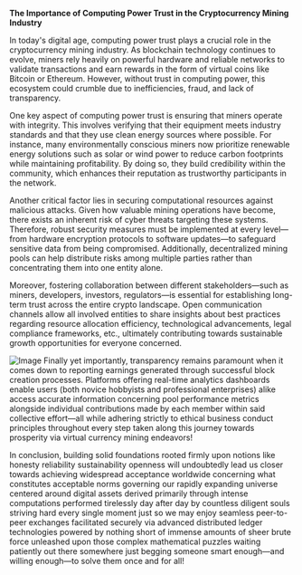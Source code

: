 **The Importance of Computing Power Trust in the Cryptocurrency Mining Industry**

In today's digital age, computing power trust plays a crucial role in the cryptocurrency mining industry. As blockchain technology continues to evolve, miners rely heavily on powerful hardware and reliable networks to validate transactions and earn rewards in the form of virtual coins like Bitcoin or Ethereum. However, without trust in computing power, this ecosystem could crumble due to inefficiencies, fraud, and lack of transparency.

One key aspect of computing power trust is ensuring that miners operate with integrity. This involves verifying that their equipment meets industry standards and that they use clean energy sources where possible. For instance, many environmentally conscious miners now prioritize renewable energy solutions such as solar or wind power to reduce carbon footprints while maintaining profitability. By doing so, they build credibility within the community, which enhances their reputation as trustworthy participants in the network.

Another critical factor lies in securing computational resources against malicious attacks. Given how valuable mining operations have become, there exists an inherent risk of cyber threats targeting these systems. Therefore, robust security measures must be implemented at every level—from hardware encryption protocols to software updates—to safeguard sensitive data from being compromised. Additionally, decentralized mining pools can help distribute risks among multiple parties rather than concentrating them into one entity alone.

Moreover, fostering collaboration between different stakeholders—such as miners, developers, investors, regulators—is essential for establishing long-term trust across the entire crypto landscape. Open communication channels allow all involved entities to share insights about best practices regarding resource allocation efficiency, technological advancements, legal compliance frameworks, etc., ultimately contributing towards sustainable growth opportunities for everyone concerned.


![Image](https://github.com/user-attachments/assets/31692037-0104-4703-abd1-696b6a7dd41b)
Finally yet importantly, transparency remains paramount when it comes down to reporting earnings generated through successful block creation processes. Platforms offering real-time analytics dashboards enable users (both novice hobbyists and professional enterprises) alike access accurate information concerning pool performance metrics alongside individual contributions made by each member within said collective effort—all while adhering strictly to ethical business conduct principles throughout every step taken along this journey towards prosperity via virtual currency mining endeavors! 

In conclusion, building solid foundations rooted firmly upon notions like honesty reliability sustainability openness will undoubtedly lead us closer towards achieving widespread acceptance worldwide concerning what constitutes acceptable norms governing our rapidly expanding universe centered around digital assets derived primarily through intense computations performed tirelessly day after day by countless diligent souls striving hard every single moment just so we may enjoy seamless peer-to-peer exchanges facilitated securely via advanced distributed ledger technologies powered by nothing short of immense amounts of sheer brute force unleashed upon those complex mathematical puzzles waiting patiently out there somewhere just begging someone smart enough—and willing enough—to solve them once and for all!